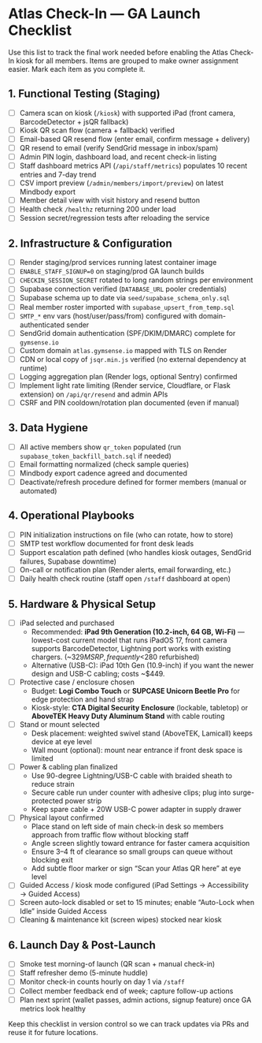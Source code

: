 # Atlas Check-In — GA Launch Checklist

Use this list to track the final work needed before enabling the Atlas Check-In kiosk for all members. Items are grouped to make owner assignment easier. Mark each item as you complete it.

## 1. Functional Testing (Staging)
- [ ] Camera scan on kiosk (`/kiosk`) with supported iPad (front camera, BarcodeDetector + jsQR fallback)
- [ ] Kiosk QR scan flow (camera + fallback) verified
- [ ] Email-based QR resend flow (enter email, confirm message + delivery)
- [ ] QR resend to email (verify SendGrid message in inbox/spam)
- [ ] Admin PIN login, dashboard load, and recent check-in listing
- [ ] Staff dashboard metrics API (`/api/staff/metrics`) populates 10 recent entries and 7-day trend
- [ ] CSV import preview (`/admin/members/import/preview`) on latest Mindbody export
- [ ] Member detail view with visit history and resend button
- [ ] Health check `/healthz` returning 200 under load
- [ ] Session secret/regression tests after reloading the service

## 2. Infrastructure & Configuration
- [ ] Render staging/prod services running latest container image
- [ ] `ENABLE_STAFF_SIGNUP=0` on staging/prod GA launch builds
- [ ] `CHECKIN_SESSION_SECRET` rotated to long random strings per environment
- [ ] Supabase connection verified (`DATABASE_URL` pooler credentials)
- [ ] Supabase schema up to date via `seed/supabase_schema_only.sql`
- [ ] Real member roster imported with `supabase_upsert_from_temp.sql`
- [ ] `SMTP_*` env vars (host/user/pass/from) configured with domain-authenticated sender
- [ ] SendGrid domain authentication (SPF/DKIM/DMARC) complete for `gymsense.io`
- [ ] Custom domain `atlas.gymsense.io` mapped with TLS on Render
- [ ] CDN or local copy of `jsqr.min.js` verified (no external dependency at runtime)
- [ ] Logging aggregation plan (Render logs, optional Sentry) confirmed
- [ ] Implement light rate limiting (Render service, Cloudflare, or Flask extension) on `/api/qr/resend` and admin APIs
- [ ] CSRF and PIN cooldown/rotation plan documented (even if manual)

## 3. Data Hygiene
- [ ] All active members show `qr_token` populated (run `supabase_token_backfill_batch.sql` if needed)
- [ ] Email formatting normalized (check sample queries)
- [ ] Mindbody export cadence agreed and documented
- [ ] Deactivate/refresh procedure defined for former members (manual or automated)

## 4. Operational Playbooks
- [ ] PIN initialization instructions on file (who can rotate, how to store)
- [ ] SMTP test workflow documented for front desk leads
- [ ] Support escalation path defined (who handles kiosk outages, SendGrid failures, Supabase downtime)
- [ ] On-call or notification plan (Render alerts, email forwarding, etc.)
- [ ] Daily health check routine (staff open `/staff` dashboard at open)

## 5. Hardware & Physical Setup
- [ ] iPad selected and purchased
  - Recommended: **iPad 9th Generation (10.2-inch, 64 GB, Wi-Fi)** — lowest-cost current model that runs iPadOS 17, front camera supports BarcodeDetector, Lightning port works with existing chargers. (~$329 MSRP, frequently <$280 refurbished)
  - Alternative (USB-C): iPad 10th Gen (10.9-inch) if you want the newer design and USB-C cabling; costs ~$449.
- [ ] Protective case / enclosure chosen
  - Budget: **Logi Combo Touch** or **SUPCASE Unicorn Beetle Pro** for edge protection and hand strap
  - Kiosk-style: **CTA Digital Security Enclosure** (lockable, tabletop) or **AboveTEK Heavy Duty Aluminum Stand** with cable routing
- [ ] Stand or mount selected
  - Desk placement: weighted swivel stand (AboveTEK, Lamicall) keeps device at eye level
  - Wall mount (optional): mount near entrance if front desk space is limited
- [ ] Power & cabling plan finalized
  - Use 90-degree Lightning/USB-C cable with braided sheath to reduce strain
  - Secure cable run under counter with adhesive clips; plug into surge-protected power strip
  - Keep spare cable + 20W USB-C power adapter in supply drawer
- [ ] Physical layout confirmed
  - Place stand on left side of main check-in desk so members approach from traffic flow without blocking staff
  - Angle screen slightly toward entrance for faster camera acquisition
  - Ensure 3–4 ft of clearance so small groups can queue without blocking exit
  - Add subtle floor marker or sign “Scan your Atlas QR here” at eye level
- [ ] Guided Access / kiosk mode configured (iPad Settings → Accessibility → Guided Access)
- [ ] Screen auto-lock disabled or set to 15 minutes; enable “Auto-Lock when Idle” inside Guided Access
- [ ] Cleaning & maintenance kit (screen wipes) stocked near kiosk

## 6. Launch Day & Post-Launch
- [ ] Smoke test morning-of launch (QR scan + manual check-in)
- [ ] Staff refresher demo (5-minute huddle)
- [ ] Monitor check-in counts hourly on day 1 via `/staff`
- [ ] Collect member feedback end of week; capture follow-up actions
- [ ] Plan next sprint (wallet passes, admin actions, signup feature) once GA metrics look healthy

Keep this checklist in version control so we can track updates via PRs and reuse it for future locations.
